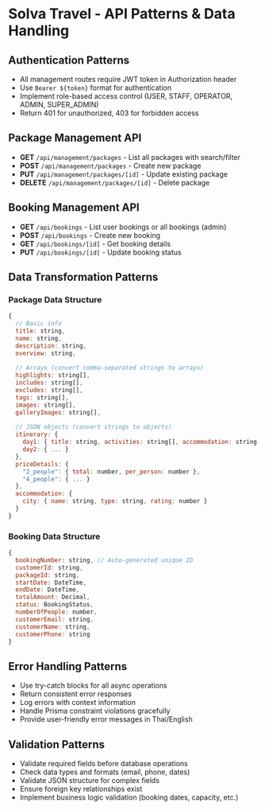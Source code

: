 # Solva Travel - API Patterns & Data Handling

## Authentication Patterns
- All management routes require JWT token in Authorization header
- Use `Bearer ${token}` format for authentication
- Implement role-based access control (USER, STAFF, OPERATOR, ADMIN, SUPER_ADMIN)
- Return 401 for unauthorized, 403 for forbidden access

## Package Management API
- **GET** `/api/management/packages` - List all packages with search/filter
- **POST** `/api/management/packages` - Create new package
- **PUT** `/api/management/packages/[id]` - Update existing package
- **DELETE** `/api/management/packages/[id]` - Delete package

## Booking Management API
- **GET** `/api/bookings` - List user bookings or all bookings (admin)
- **POST** `/api/bookings` - Create new booking
- **GET** `/api/bookings/[id]` - Get booking details
- **PUT** `/api/bookings/[id]` - Update booking status

## Data Transformation Patterns

### Package Data Structure
```javascript
{
  // Basic info
  title: string,
  name: string,
  description: string,
  overview: string,
  
  // Arrays (convert comma-separated strings to arrays)
  highlights: string[],
  includes: string[],
  excludes: string[],
  tags: string[],
  images: string[],
  galleryImages: string[],
  
  // JSON objects (convert strings to objects)
  itinerary: {
    day1: { title: string, activities: string[], accommodation: string },
    day2: { ... }
  },
  priceDetails: {
    "2_people": { total: number, per_person: number },
    "4_people": { ... }
  },
  accommodation: {
    city: { name: string, type: string, rating: number }
  }
}
```

### Booking Data Structure
```javascript
{
  bookingNumber: string, // Auto-generated unique ID
  customerId: string,
  packageId: string,
  startDate: DateTime,
  endDate: DateTime,
  totalAmount: Decimal,
  status: BookingStatus,
  numberOfPeople: number,
  customerEmail: string,
  customerName: string,
  customerPhone: string
}
```

## Error Handling Patterns
- Use try-catch blocks for all async operations
- Return consistent error responses
- Log errors with context information
- Handle Prisma constraint violations gracefully
- Provide user-friendly error messages in Thai/English

## Validation Patterns
- Validate required fields before database operations
- Check data types and formats (email, phone, dates)
- Validate JSON structure for complex fields
- Ensure foreign key relationships exist
- Implement business logic validation (booking dates, capacity, etc.)